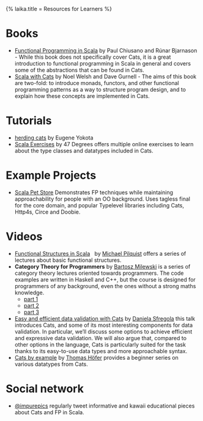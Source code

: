 {% laika.title = Resources for Learners %}

# Books
 * [Functional Programming in Scala](https://www.manning.com/books/functional-programming-in-scala)
   by Paul Chiusano and Rúnar Bjarnason - While this book does not
   specifically cover Cats, it is a great introduction to functional
   programming in Scala in general and covers some of the abstractions
   that can be found in Cats.
 * [Scala with Cats](https://underscore.io/books/scala-with-cats/) 
   by Noel Welsh and Dave Gurnell - The aims of this book are two-fold: 
   to introduce monads, functors, and other functional programming patterns
   as a way to structure program design, and to explain how these 
   concepts are implemented in Cats.

# Tutorials
 * [herding cats](http://eed3si9n.com/herding-cats/) by Eugene Yokota
 * [Scala Exercises](https://www.scala-exercises.org/cats) by 47 Degrees 
   offers multiple online exercises to learn about the type classes and 
   datatypes included in Cats.

# Example Projects
 * [Scala Pet Store](https://github.com/pauljamescleary/scala-pet-store) 
   Demonstrates FP techniques while maintaining approachability for people with an OO background. Uses tagless final for the core domain, and popular Typelevel libraries including Cats, Http4s, Circe and Doobie.
   
   
# Videos
 * [Functional Structures in Scala](https://www.youtube.com/playlist?list=PLFrwDVdSrYE6dy14XCmUtRAJuhCxuzJp0) 
   by [Michael Pilquist](https://github.com/MPilquist) offers a series
   of lectures about basic functional structures. 
 * **Category Theory for Programmers**
   by [Bartosz Milewski](https://github.com/BartoszMilewski) is a series 
   of category theory lectures oriented towards programmers. 
   The code examples are written in Haskell and C++, 
   but the course is designed for programmers of any background, 
   even the ones without a strong maths knowledge. 
    * [part 1](https://www.youtube.com/playlist?list=PLbgaMIhjbmEnaH_LTkxLI7FMa2HsnawM_) 
    * [part 2](https://www.youtube.com/playlist?list=PLbgaMIhjbmElia1eCEZNvsVscFef9m0dm) 
    * [part 3](https://www.youtube.com/playlist?list=PLbgaMIhjbmEn64WVX4B08B4h2rOtueWIL) 
* [Easy and efficient data validation with Cats](https://www.youtube.com/watch?v=P8nGAo3Jp-Q) by [Daniela Sfregola](https://danielasfregola.com/)  this talk introduces Cats, and some of its most interesting components for data validation. In particular, we’ll discuss some options to achieve efficient and expressive data validation. We will also argue that, compared to other options in the language, Cats is particularly suited for the task thanks to its easy-to-use data types and more approachable syntax.
* [Cats by example](https://www.youtube.com/playlist?list=PLy4hTMY6erDBmvZiEDjtCTP8XCdhaXc2c) by [Thomas Höfer](https://twitter.com/TomTriple) provides a beginner series on various datatypes from Cats. 

# Social network
* [@impurepics](https://twitter.com/impurepics) regularly tweet informative and kawaii educational pieces about Cats and FP in Scala.  
   
